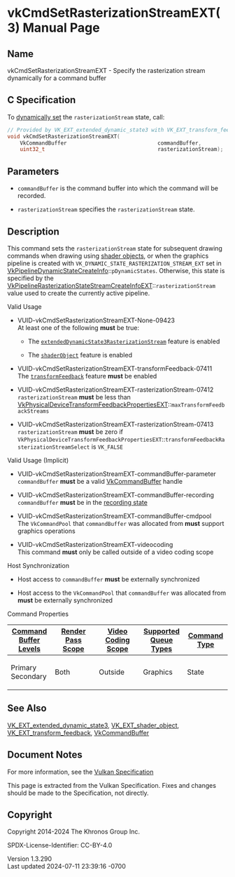 # vkCmdSetRasterizationStreamEXT(3) Manual Page

## Name

vkCmdSetRasterizationStreamEXT - Specify the rasterization stream
dynamically for a command buffer



## <a href="#_c_specification" class="anchor"></a>C Specification

To <a
href="https://registry.khronos.org/vulkan/specs/1.3-extensions/html/vkspec.html#pipelines-dynamic-state"
target="_blank" rel="noopener">dynamically set</a> the
`rasterizationStream` state, call:

``` c
// Provided by VK_EXT_extended_dynamic_state3 with VK_EXT_transform_feedback, VK_EXT_shader_object with VK_EXT_transform_feedback
void vkCmdSetRasterizationStreamEXT(
    VkCommandBuffer                             commandBuffer,
    uint32_t                                    rasterizationStream);
```

## <a href="#_parameters" class="anchor"></a>Parameters

- `commandBuffer` is the command buffer into which the command will be
  recorded.

- `rasterizationStream` specifies the `rasterizationStream` state.

## <a href="#_description" class="anchor"></a>Description

This command sets the `rasterizationStream` state for subsequent drawing
commands when drawing using <a
href="https://registry.khronos.org/vulkan/specs/1.3-extensions/html/vkspec.html#shaders-objects"
target="_blank" rel="noopener">shader objects</a>, or when the graphics
pipeline is created with `VK_DYNAMIC_STATE_RASTERIZATION_STREAM_EXT` set
in
[VkPipelineDynamicStateCreateInfo](https://registry.khronos.org/vulkan/specs/1.3-extensions/man/html/VkPipelineDynamicStateCreateInfo.html)::`pDynamicStates`.
Otherwise, this state is specified by the
[VkPipelineRasterizationStateStreamCreateInfoEXT](https://registry.khronos.org/vulkan/specs/1.3-extensions/man/html/VkPipelineRasterizationStateStreamCreateInfoEXT.html)::`rasterizationStream`
value used to create the currently active pipeline.

Valid Usage

- <a href="#VUID-vkCmdSetRasterizationStreamEXT-None-09423"
  id="VUID-vkCmdSetRasterizationStreamEXT-None-09423"></a>
  VUID-vkCmdSetRasterizationStreamEXT-None-09423  
  At least one of the following **must** be true:

  - The
    [`extendedDynamicState3RasterizationStream`](#features-extendedDynamicState3RasterizationStream)
    feature is enabled

  - The [`shaderObject`](#features-shaderObject) feature is enabled

- <a href="#VUID-vkCmdSetRasterizationStreamEXT-transformFeedback-07411"
  id="VUID-vkCmdSetRasterizationStreamEXT-transformFeedback-07411"></a>
  VUID-vkCmdSetRasterizationStreamEXT-transformFeedback-07411  
  The <a
  href="https://registry.khronos.org/vulkan/specs/1.3-extensions/html/vkspec.html#features-transformFeedback"
  target="_blank" rel="noopener"><code>transformFeedback</code></a>
  feature **must** be enabled

- <a href="#VUID-vkCmdSetRasterizationStreamEXT-rasterizationStream-07412"
  id="VUID-vkCmdSetRasterizationStreamEXT-rasterizationStream-07412"></a>
  VUID-vkCmdSetRasterizationStreamEXT-rasterizationStream-07412  
  `rasterizationStream` **must** be less than
  [VkPhysicalDeviceTransformFeedbackPropertiesEXT](https://registry.khronos.org/vulkan/specs/1.3-extensions/man/html/VkPhysicalDeviceTransformFeedbackPropertiesEXT.html)::`maxTransformFeedbackStreams`

- <a href="#VUID-vkCmdSetRasterizationStreamEXT-rasterizationStream-07413"
  id="VUID-vkCmdSetRasterizationStreamEXT-rasterizationStream-07413"></a>
  VUID-vkCmdSetRasterizationStreamEXT-rasterizationStream-07413  
  `rasterizationStream` **must** be zero if
  `VkPhysicalDeviceTransformFeedbackPropertiesEXT`::`transformFeedbackRasterizationStreamSelect`
  is `VK_FALSE`

Valid Usage (Implicit)

- <a href="#VUID-vkCmdSetRasterizationStreamEXT-commandBuffer-parameter"
  id="VUID-vkCmdSetRasterizationStreamEXT-commandBuffer-parameter"></a>
  VUID-vkCmdSetRasterizationStreamEXT-commandBuffer-parameter  
  `commandBuffer` **must** be a valid
  [VkCommandBuffer](https://registry.khronos.org/vulkan/specs/1.3-extensions/man/html/VkCommandBuffer.html) handle

- <a href="#VUID-vkCmdSetRasterizationStreamEXT-commandBuffer-recording"
  id="VUID-vkCmdSetRasterizationStreamEXT-commandBuffer-recording"></a>
  VUID-vkCmdSetRasterizationStreamEXT-commandBuffer-recording  
  `commandBuffer` **must** be in the [recording
  state](#commandbuffers-lifecycle)

- <a href="#VUID-vkCmdSetRasterizationStreamEXT-commandBuffer-cmdpool"
  id="VUID-vkCmdSetRasterizationStreamEXT-commandBuffer-cmdpool"></a>
  VUID-vkCmdSetRasterizationStreamEXT-commandBuffer-cmdpool  
  The `VkCommandPool` that `commandBuffer` was allocated from **must**
  support graphics operations

- <a href="#VUID-vkCmdSetRasterizationStreamEXT-videocoding"
  id="VUID-vkCmdSetRasterizationStreamEXT-videocoding"></a>
  VUID-vkCmdSetRasterizationStreamEXT-videocoding  
  This command **must** only be called outside of a video coding scope

Host Synchronization

- Host access to `commandBuffer` **must** be externally synchronized

- Host access to the `VkCommandPool` that `commandBuffer` was allocated
  from **must** be externally synchronized

Command Properties

<table class="tableblock frame-all grid-all stretch">
<colgroup>
<col style="width: 20%" />
<col style="width: 20%" />
<col style="width: 20%" />
<col style="width: 20%" />
<col style="width: 20%" />
</colgroup>
<thead>
<tr>
<th class="tableblock halign-left valign-top"><a
href="#VkCommandBufferLevel">Command Buffer Levels</a></th>
<th class="tableblock halign-left valign-top"><a
href="#vkCmdBeginRenderPass">Render Pass Scope</a></th>
<th class="tableblock halign-left valign-top"><a
href="#vkCmdBeginVideoCodingKHR">Video Coding Scope</a></th>
<th class="tableblock halign-left valign-top"><a
href="#VkQueueFlagBits">Supported Queue Types</a></th>
<th class="tableblock halign-left valign-top"><a
href="#fundamentals-queueoperation-command-types">Command Type</a></th>
</tr>
</thead>
<tbody>
<tr>
<td class="tableblock halign-left valign-top"><p>Primary<br />
Secondary</p></td>
<td class="tableblock halign-left valign-top"><p>Both</p></td>
<td class="tableblock halign-left valign-top"><p>Outside</p></td>
<td class="tableblock halign-left valign-top"><p>Graphics</p></td>
<td class="tableblock halign-left valign-top"><p>State</p></td>
</tr>
</tbody>
</table>

## <a href="#_see_also" class="anchor"></a>See Also

[VK_EXT_extended_dynamic_state3](https://registry.khronos.org/vulkan/specs/1.3-extensions/man/html/VK_EXT_extended_dynamic_state3.html),
[VK_EXT_shader_object](https://registry.khronos.org/vulkan/specs/1.3-extensions/man/html/VK_EXT_shader_object.html),
[VK_EXT_transform_feedback](https://registry.khronos.org/vulkan/specs/1.3-extensions/man/html/VK_EXT_transform_feedback.html),
[VkCommandBuffer](https://registry.khronos.org/vulkan/specs/1.3-extensions/man/html/VkCommandBuffer.html)

## <a href="#_document_notes" class="anchor"></a>Document Notes

For more information, see the <a
href="https://registry.khronos.org/vulkan/specs/1.3-extensions/html/vkspec.html#vkCmdSetRasterizationStreamEXT"
target="_blank" rel="noopener">Vulkan Specification</a>

This page is extracted from the Vulkan Specification. Fixes and changes
should be made to the Specification, not directly.

## <a href="#_copyright" class="anchor"></a>Copyright

Copyright 2014-2024 The Khronos Group Inc.

SPDX-License-Identifier: CC-BY-4.0

Version 1.3.290  
Last updated 2024-07-11 23:39:16 -0700
